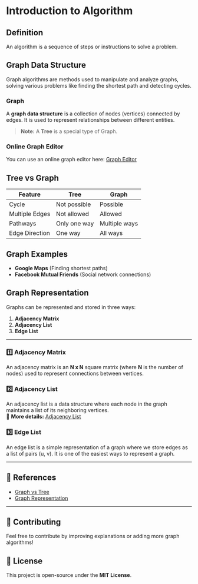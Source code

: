 # Introduction to Algorithm

## Definition  
An algorithm is a sequence of steps or instructions to solve a problem.

## Graph Data Structure  
Graph algorithms are methods used to manipulate and analyze graphs, solving various problems like finding the shortest path and detecting cycles.

### Graph  
A **graph data structure** is a collection of nodes (vertices) connected by edges. It is used to represent relationships between different entities.

> **Note:** A **Tree** is a special type of Graph.

### Online Graph Editor  
You can use an online graph editor here: [Graph Editor](https://csacademy.com/app/graph_editor/)

## Tree vs Graph  
| Feature      | Tree | Graph |
|-------------|------|-------|
| Cycle       | Not possible | Possible |
| Multiple Edges | Not allowed | Allowed |
| Pathways   | Only one way | Multiple ways |
| Edge Direction | One way | All ways |

## Graph Examples  
- **Google Maps** (Finding shortest paths)  
- **Facebook Mutual Friends** (Social network connections)

## Graph Representation  
Graphs can be represented and stored in three ways:  
1. **Adjacency Matrix**  
2. **Adjacency List**  
3. **Edge List**  

---

### 1️⃣ Adjacency Matrix  
An adjacency matrix is an **N x N** square matrix (where **N** is the number of nodes) used to represent connections between vertices.

### 2️⃣ Adjacency List  
An adjacency list is a data structure where each node in the graph maintains a list of its neighboring vertices.  
📌 **More details:** [Adjacency List](https://www.geeksforgeeks.org/graph-and-its-representations/)

### 3️⃣ Edge List  
An edge list is a simple representation of a graph where we store edges as a list of pairs (u, v). It is one of the easiest ways to represent a graph.

---

## 📌 References  
- [Graph vs Tree](https://www.geeksforgeeks.org/difference-between-graph-and-tree/)
- [Graph Representation](https://www.geeksforgeeks.org/graph-and-its-representations/)

---

## 🚀 Contributing  
Feel free to contribute by improving explanations or adding more graph algorithms!

## 📜 License  
This project is open-source under the **MIT License**.


